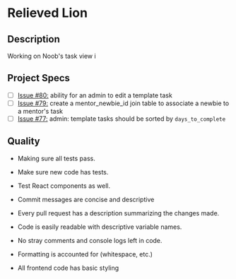 # Relieved Lion
## Description
Working on Noob's task view i

## Project Specs
- [ ] [Issue #80:](https://github.com/GuildCrafts/newbie/issues/80) ability for an admin to edit a template task
- [ ] [Issue #79:](https://github.com/GuildCrafts/newbie/issues/79) create a mentor_newbie_id join table to associate a newbie to a mentor's task
- [ ] [Issue #77:](https://github.com/GuildCrafts/newbie/issues/77) admin: template tasks should be sorted by `days_to_complete`

## Quality
* Making sure all tests pass.
* Make sure new code has tests.
* Test React components as well.

* Commit messages are concise and descriptive
* Every pull request has a description summarizing the changes made.

* Code is easily readable with descriptive variable names.
* No stray comments and console logs left in code.
* Formatting is accounted for (whitespace, etc.)
* All frontend code has basic styling

